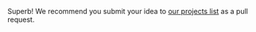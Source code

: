 Superb! We recommend you submit your idea to [our projects list](https://github.com/coala/projects/blob/master/data/projects.js)
as a pull request.
